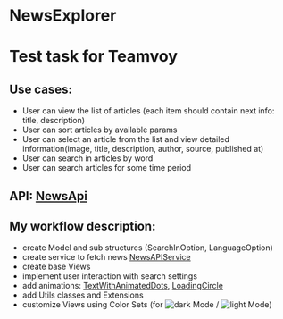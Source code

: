 # NewsExplorer

# Test task for Teamvoy

## Use cases:
- User can view the list of articles (each item should contain next info: title, description)
- User can sort articles by available params
- User can select an article from the list and view detailed information(image, title, description, author, source, published at)
- User can search in articles by word
- User can search articles for some time period

## API: [NewsApi](https://newsapi.org)

## My workflow description:
- create Model and sub structures (SearchInOption, LanguageOption)
- create service to fetch news [NewsAPIService](https://github.com/ToBiSiD/NewsExplorer/blob/main/NewsExplorerTeamvoy/API/NewsAPIService.swift)
- create base Views
- implement user interaction with search settings
- add animations: [TextWithAnimatedDots](https://github.com/ToBiSiD/NewsExplorer/blob/main/NewsExplorerTeamvoy/View/Components/AnimatedTextWithDotsView.swift), [LoadingCircle](https://github.com/ToBiSiD/NewsExplorer/blob/main/NewsExplorerTeamvoy/View/Components/SpinningCircle.swift)
- add Utils classes and Extensions  
- customize Views using Color Sets (for ![dark Mode](https://drive.google.com/file/d/1OAv_6rkOKMdMZ8TxJMZ4YdVZLmjM-Yp8/view?usp=share_link) / ![light Mode](https://drive.google.com/file/d/1U2STcmGMSudYsYNMOT7IIL-voBSmdeE_/view?usp=sharing))

